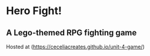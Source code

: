 # Hero Fight!
## A Lego-themed RPG fighting game

Hosted at (https://ceceliacreates.github.io/unit-4-game/)